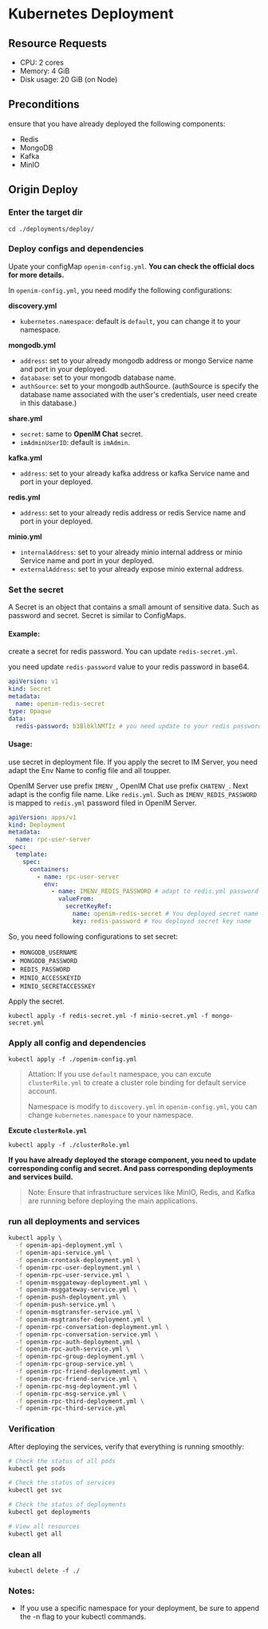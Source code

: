 # Kubernetes Deployment

## Resource Requests

- CPU: 2 cores
- Memory: 4 GiB
- Disk usage: 20 GiB (on Node)

## Preconditions

ensure that you have already deployed the following components:

- Redis
- MongoDB
- Kafka
- MinIO

## Origin Deploy

### Enter the target dir

`cd ./deployments/deploy/`

### Deploy configs and dependencies

Upate your configMap `openim-config.yml`. **You can check the official docs for more details.**

In `openim-config.yml`, you need modify the following configurations:

**discovery.yml**

- `kubernetes.namespace`: default is `default`, you can change it to your namespace.

**mongodb.yml**

- `address`: set to your already mongodb address or mongo Service name and port in your deployed.
- `database`: set to your mongodb database name.
- `authSource`: set to your mongodb authSource. (authSource is specify the database name associated with the user's credentials, user need create in this database.)

**share.yml**

- `secret`: same to **OpenIM Chat** secret.
- `imAdminUserID`: default is `imAdmin`.

**kafka.yml**

- `address`: set to your already kafka address or kafka Service name and port in your deployed.

**redis.yml**

- `address`: set to your already redis address or redis Service name and port in your deployed.

**minio.yml**

- `internalAddress`: set to your already minio internal address or minio Service name and port in your deployed.
- `externalAddress`: set to your already expose minio external address.

### Set the secret

A Secret is an object that contains a small amount of sensitive data. Such as password and secret. Secret is similar to ConfigMaps.

#### Example:

create a secret for redis password. You can update `redis-secret.yml`.

you need update `redis-password` value to your redis password in base64.

```yaml
apiVersion: v1
kind: Secret
metadata:
  name: openim-redis-secret
type: Opaque
data:
  redis-password: b3BlbklNMTIz # you need update to your redis password in base64
```

#### Usage:

use secret in deployment file. If you apply the secret to IM Server, you need adapt the Env Name to config file and all toupper.

OpenIM Server use prefix `IMENV_`, OpenIM Chat use prefix `CHATENV_`. Next adapt is the config file name. Like `redis.yml`. Such as `IMENV_REDIS_PASSWORD` is mapped to `redis.yml` password filed in OpenIM Server.

```yaml
apiVersion: apps/v1
kind: Deployment
metadata:
  name: rpc-user-server
spec:
  template:
    spec:
      containers:
        - name: rpc-user-server
          env:
            - name: IMENV_REDIS_PASSWORD # adapt to redis.yml password field in OpenIM Server config, Don't modify it.
              valueFrom:
                secretKeyRef:
                  name: openim-redis-secret # You deployed secret name
                  key: redis-password # You deployed secret key name
```

So, you need following configurations to set secret:

- `MONGODB_USERNAME`
- `MONGODB_PASSWORD`
- `REDIS_PASSWORD`
- `MINIO_ACCESSKEYID`
- `MINIO_SECRETACCESSKEY`

Apply the secret.

```shell
kubectl apply -f redis-secret.yml -f minio-secret.yml -f mongo-secret.yml
```

### Apply all config and dependencies

`kubectl apply -f ./openim-config.yml`

> Attation: If you use `default` namespace, you can excute `clusterRile.yml` to create a cluster role binding for default service account.
>
> Namespace is modify to `discovery.yml` in `openim-config.yml`, you can change `kubernetes.namespace` to your namespace.

**Excute `clusterRole.yml`**

`kubectl apply -f ./clusterRole.yml`

**If you have already deployed the storage component, you need to update corresponding config and secret. And pass corresponding deployments and services build.**

> Note: Ensure that infrastructure services like MinIO, Redis, and Kafka are running before deploying the main applications.

### run all deployments and services

```bash
kubectl apply \
  -f openim-api-deployment.yml \
  -f openim-api-service.yml \
  -f openim-crontask-deployment.yml \
  -f openim-rpc-user-deployment.yml \
  -f openim-rpc-user-service.yml \
  -f openim-msggateway-deployment.yml \
  -f openim-msggateway-service.yml \
  -f openim-push-deployment.yml \
  -f openim-push-service.yml \
  -f openim-msgtransfer-service.yml \
  -f openim-msgtransfer-deployment.yml \
  -f openim-rpc-conversation-deployment.yml \
  -f openim-rpc-conversation-service.yml \
  -f openim-rpc-auth-deployment.yml \
  -f openim-rpc-auth-service.yml \
  -f openim-rpc-group-deployment.yml \
  -f openim-rpc-group-service.yml \
  -f openim-rpc-friend-deployment.yml \
  -f openim-rpc-friend-service.yml \
  -f openim-rpc-msg-deployment.yml \
  -f openim-rpc-msg-service.yml \
  -f openim-rpc-third-deployment.yml \
  -f openim-rpc-third-service.yml
```

### Verification

After deploying the services, verify that everything is running smoothly:

```bash
# Check the status of all pods
kubectl get pods

# Check the status of services
kubectl get svc

# Check the status of deployments
kubectl get deployments

# View all resources
kubectl get all
```

### clean all

`kubectl delete -f ./`

### Notes:

- If you use a specific namespace for your deployment, be sure to append the -n <namespace> flag to your kubectl commands.
